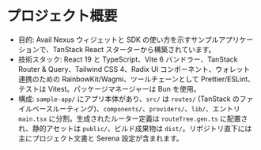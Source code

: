 # プロジェクト概要
- 目的: Avail Nexus ウィジェットと SDK の使い方を示すサンプルアプリケーションで、TanStack React スターターから構築されています。
- 技術スタック: React 19 と TypeScript、Vite 6 バンドラー、TanStack Router & Query、Tailwind CSS 4、Radix UI コンポーネント、ウォレット連携のための RainbowKit/Wagmi、ツールチェーンとして Prettier/ESLint、テストは Vitest。パッケージマネージャーは Bun を使用。
- 構成: `sample-app/` にアプリ本体があり、`src/` は `routes/` (TanStack のファイルベースルーティング)、`components/`、`providers/`、`lib/`、エントリ `main.tsx` に分割。生成されたルーター定義は `routeTree.gen.ts` に配置され、静的アセットは `public/`、ビルド成果物は `dist/`。リポジトリ直下には主にプロジェクト文書と Serena 設定が含まれます。

